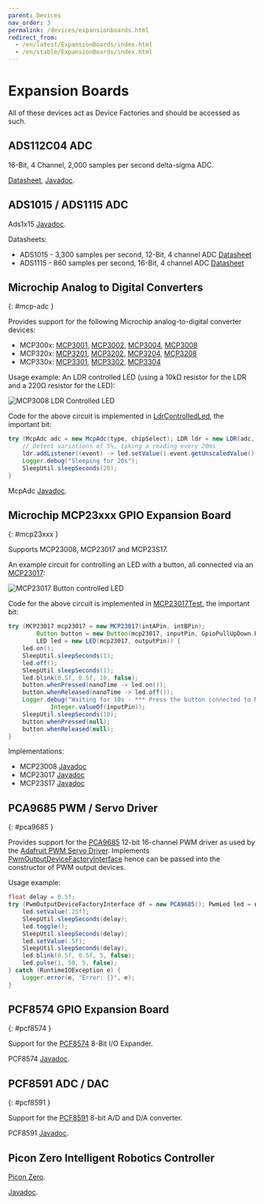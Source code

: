 ```yaml
---
parent: Devices
nav_order: 3
permalink: /devices/expansionboards.html
redirect_from:
  - /en/latest/ExpansionBoards/index.html
  - /en/stable/ExpansionBoards/index.html
---
```


# Expansion Boards

All of these devices act as Device Factories and should be accessed as such.

## ADS112C04 ADC

16-Bit, 4 Channel, 2,000 samples per second delta-sigma ADC.

[Datasheet](https://www.ti.com/lit/ds/symlink/ads112c04.pdf),
[Javadoc](https://www.javadoc.io/doc/com.diozero/diozero-core/latest/com/diozero/devices/Ads112C04.html).

## ADS1015 / ADS1115 ADC

Ads1x15 [Javadoc](https://www.javadoc.io/doc/com.diozero/diozero-core/latest/com/diozero/devices/Ads1x15.html).

Datasheets:

* ADS1015 - 3,300 samples per second, 12-Bit, 4 channel ADC [Datasheet](https://www.ti.com/lit/ds/symlink/ads1015.pdf)
* ADS1115 - 860 samples per second, 16-Bit, 4 channel ADC [Datasheet](https://www.ti.com/lit/ds/symlink/ads1115.pdf)

## Microchip Analog to Digital Converters
{: #mcp-adc }

Provides support for the following Microchip analog-to-digital converter devices:

+ MCP300x: [MCP3001](http://www.microchip.com/wwwproducts/en/MCP3001), [MCP3002](http://www.microchip.com/wwwproducts/en/MCP3002), [MCP3004](http://www.microchip.com/wwwproducts/en/MCP3004), [MCP3008](http://www.microchip.com/wwwproducts/en/MCP3008)
+ MCP320x: [MCP3201](http://www.microchip.com/wwwproducts/en/MCP3201), [MCP3202](http://www.microchip.com/wwwproducts/en/MCP3202), [MCP3204](http://www.microchip.com/wwwproducts/en/MCP3204), [MCP3208](http://www.microchip.com/wwwproducts/en/MCP3208)
+ MCP330x: [MCP3301](http://www.microchip.com/wwwproducts/en/MCP3301), [MCP3302](http://www.microchip.com/wwwproducts/en/MCP3302), [MCP3304](http://www.microchip.com/wwwproducts/en/MCP3304)

Usage example: An LDR controlled LED (using a 10k&#8486; resistor for the LDR and a 220&#8486; resistor for the LED):

![MCP3008 LDR Controlled LED](/assets/images/MCP3008_LDR_LED.png "MCP3008 LDR Controlled LED")

Code for the above circuit is implemented in [LdrControlledLed](https://github.com/mattjlewis/diozero/blob/master/diozero-sampleapps/src/main/java/com/diozero/sampleapps/LdrControlledLed.java), the important bit:

```java
try (McpAdc adc = new McpAdc(type, chipSelect); LDR ldr = new LDR(adc, pin, vRef, r1); PwmLed led = new PwmLed(ledPin)) {
	// Detect variations of 5%, taking a reading every 20ms
	ldr.addListener((event) -> led.setValue(1-event.getUnscaledValue()), .05f, 20);
	Logger.debug("Sleeping for 20s");
	SleepUtil.sleepSeconds(20);
}
```

McpAdc [Javadoc](https://www.javadoc.io/doc/com.diozero/diozero-core/latest/com/diozero/devices/McpAdc.html).

## Microchip MCP23xxx GPIO Expansion Board
{: #mcp23xxx }

Supports MCP23008, MCP23017 and MCP23S17.

An example circuit for controlling an LED with a button, all connected via an [MCP23017](https://www.microchip.com/wwwproducts/en/mcp23017):

![MCP23017 Button controlled LED](/assets/images/MCP23017_LED_Button.png "MCP23017 Button controlled LED")

Code for the above circuit is implemented in [MCP23017Test](https://github.com/mattjlewis/diozero/blob/master/diozero-sampleapps/src/main/java/com/diozero/sampleapps/MCP23017Test.java), the important bit:

```java
try (MCP23017 mcp23017 = new MCP23017(intAPin, intBPin);
		Button button = new Button(mcp23017, inputPin, GpioPullUpDown.PULL_UP);
		LED led = new LED(mcp23017, outputPin)) {
	led.on();
	SleepUtil.sleepSeconds(1);
	led.off();
	SleepUtil.sleepSeconds(1);
	led.blink(0.5f, 0.5f, 10, false);
	button.whenPressed(nanoTime -> led.on());
	button.whenReleased(nanoTime -> led.off());
	Logger.debug("Waiting for 10s - *** Press the button connected to MCP23017 pin {} ***",
			Integer.valueOf(inputPin));
	SleepUtil.sleepSeconds(10);
	button.whenPressed(null);
	button.whenReleased(null);
}
```

Implementations:

* MCP23008 [Javadoc](https://www.javadoc.io/doc/com.diozero/diozero-core/latest/com/diozero/devices/MCP23008.html)
* MCP23017 [Javadoc](https://www.javadoc.io/doc/com.diozero/diozero-core/latest/com/diozero/devices/MCP23017.html)
* MCP23S17 [Javadoc](https://www.javadoc.io/doc/com.diozero/diozero-core/latest/com/diozero/devices/MCP23S17.html)

## PCA9685 PWM / Servo Driver
{: #pca9685 }

Provides support for the [PCA9685](http://www.nxp.com/products/power-management/lighting-driver-and-controller-ics/i2c-led-display-control/16-channel-12-bit-pwm-fm-plus-ic-bus-led-controller:PCA9685)
12-bit 16-channel PWM driver as used by the [Adafruit PWM Servo Driver](https://www.adafruit.com/product/815).
Implements [PwmOutputDeviceFactoryInterface](https://www.javadoc.io/doc/com.diozero/diozero-core/latest/com/diozero/internal/spi/PwmOutputDeviceFactoryInterface.html)
hence can be passed into the constructor of PWM output devices.

Usage example:

```java
float delay = 0.5f;
try (PwmOutputDeviceFactoryInterface df = new PCA9685(); PwmLed led = new PwmLed(df, pin)) {
	led.setValue(.25f);
	SleepUtil.sleepSeconds(delay);
	led.toggle();
	SleepUtil.sleepSeconds(delay);
	led.setValue(.5f);
	SleepUtil.sleepSeconds(delay);
	led.blink(0.5f, 0.5f, 5, false);
	led.pulse(1, 50, 5, false);
} catch (RuntimeIOException e) {
	Logger.error(e, "Error: {}", e);
}
```

## PCF8574 GPIO Expansion Board
{: #pcf8574 }

Support for the [PCF8574](https://www.ti.com/lit/ds/symlink/pcf8574.pdf) 8-Bit I/O Expander.

PCF8574 [Javadoc](https://www.javadoc.io/doc/com.diozero/diozero-core/latest/com/diozero/devices/PCF8574.html).

## PCF8591 ADC / DAC
{: #pcf8591 }

Support for the [PCF8591](https://www.nxp.com/docs/en/data-sheet/PCF8591.pdf) 8-bit A/D and D/A converter.

PCF8591 [Javadoc](https://www.javadoc.io/doc/com.diozero/diozero-core/latest/com/diozero/devices/PCF8591.html).

## Picon Zero Intelligent Robotics Controller

[Picon Zero](https://shop.pimoroni.com/products/picon-zero-intelligent-robotics-controller-for-raspberry-pi).

[Javadoc](https://www.javadoc.io/doc/com.diozero/diozero-core/latest/com/diozero/devices/PiconZero.html).
